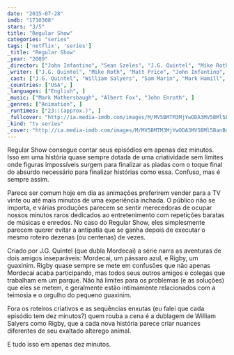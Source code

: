 ```yaml
---
date: "2015-07-28"
imdb: "1710308"
stars: "3/5"
title: "Regular Show"
categories: "series"
tags: ['netflix', 'series']
_title: "Regular Show"
_year: "2009"
_director: ["John Infantino", "Sean Szeles", "J.G. Quintel", "Mike Roth", ]
_writer: ["J.G. Quintel", "Mike Roth", "Matt Price", "John Infantino", "Sean Szeles", "Michele Cavin", "Benton Connor", "Calvin Wong", "Jack C. Thomas", ]
_cast: ["J.G. Quintel", "William Salyers", "Sam Marin", "Mark Hamill", "Roger Craig Smith", ]
_countries: ["USA", ]
_languages: ["English", ]
_music: ["Mark Mothersbaugh", "Albert Fox", "John Enroth", ]
_genres: ["Animation", ]
_runtimes: ["23::(approx.)", ]
_fullcover: "http://ia.media-imdb.com/images/M/MV5BMTM3MjYwODA3MV5BMl5BanBnXkFtZTcwOTc5Nzc4Nw@@.jpg"
_kind: "tv series"
_cover: "http://ia.media-imdb.com/images/M/MV5BMTM3MjYwODA3MV5BMl5BanBnXkFtZTcwOTc5Nzc4Nw@@._V1._SX96_SY140_.jpg"
---
```

Regular Show consegue contar seus episódios em apenas dez minutos. Isso em uma história quase sempre dotada de uma criatividade sem limites onde figuras impossíveis surgem para finalizar as piadas com o toque final do absurdo necessário para finalizar histórias como essa. Confuso, mas é sempre assim.

Parece ser comum hoje em dia as animações preferirem vender para a TV vinte ou até mais minutos de uma experiência inchada. O público não se importa, e várias produções parecem se sentir merecedoras de ocupar nossos minutos raros dedicados ao entretenimento com repetições baratas de músicas e enredos. No caso do Regular Show, eles simplesmente parecem querer evitar a antipatia que se ganha depois de executar o mesmo roteiro dezenas (ou centenas) de vezes.

Criado por J.G. Quintel (que dubla Mordecai) a série narra as aventuras de dois amigos inseparáveis: Mordecai, um pássaro azul, e Rigby, um guaxinim. Rigby quase sempre se mete em confusões que não apenas Mordecai acaba participando, mas todos seus outros amigos e colegas que trabalham em um parque. Não há limites para os problemas (e as soluções) que eles se metem, e geralmente estão intimamente relacionados com a teimosia e o orgulho do pequeno guaxinim.

Fora os roteiros criativos e as sequências enxutas (eu falei que cada episódio tem dez minutos?) quem rouba a cena é a dublagem de William Salyers como Rigby, que a cada nova história parece criar nuances diferentes de seu exaltado alterego animal.

E tudo isso em apenas dez minutos.
